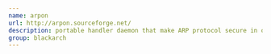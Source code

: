```yaml
---
name: arpon
url: http://arpon.sourceforge.net/
description: portable handler daemon that make ARP protocol secure in order to avoid the Man In The Middle (MITM) attack through ARP Spoofing, ARP Cache Poisoning or ARP Poison Routing (APR) attacks. URL : http://arpon.sourceforge.net/ Groups : blackarch blackarch-defensive
group: blackarch
---
```

